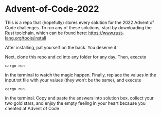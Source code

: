 # Advent-of-Code-2022

This is a repo that (hopefully) stores every solution for the 2022 Advent of Code challenges. To run any of these solutions, start by downloading the Rust toolchain, 
which can be found here: https://www.rust-lang.org/tools/install

After installing, pat yourself on the back. You deserve it.

Next, clone this repo and cd into any folder for any day. Then, execute
```
cargo run
```
in the terminal to watch the magic happen. Finally, replace the values in the input.txt file with your values (they won't be the same), and execute 
```
cargo run
```
in the terminal. Copy and paste the answers into solution box, collect your two gold stars, and enjoy the empty feeling in your heart because you cheated
at Advent of Code
